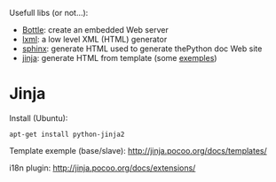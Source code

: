 Usefull libs (or not...):

* [Bottle](http://bottlepy.org/docs/dev/): create an embedded Web server
* [lxml](http://lxml.de/lxmlhtml.html): a low level XML (HTML) generator
* [sphinx](http://sphinx.pocoo.org/contents.html): generate HTML used to generate thePython doc Web site
* [jinja](http://jinja.pocoo.org/docs/): generate HTML from template (some [exemples](https://github.com/mitsuhiko/jinja2/tree/master/examples))

# Jinja

Install (Ubuntu):

`apt-get install python-jinja2`

Template exemple (base/slave): http://jinja.pocoo.org/docs/templates/

i18n plugin: http://jinja.pocoo.org/docs/extensions/
